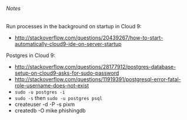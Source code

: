 ###### Notes

Run processes in the background on startup in Cloud 9:
 - http://stackoverflow.com/questions/20439267/how-to-start-automatically-cloud9-ide-on-server-startup

Postgres in Cloud 9:
 - http://stackoverflow.com/questions/28177912/postgres-database-setup-on-cloud9-asks-for-sudo-password
 - http://stackoverflow.com/questions/11919391/postgresql-error-fatal-role-username-does-not-exist
 - `sudo -u postgres -i`
 - `sudo -s` then `sudo -u postgres psql`
 - createuser -d -P -s pixm
 - createdb -O mike phishingdb
